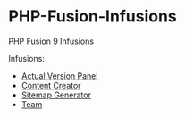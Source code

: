 # PHP-Fusion-Infusions
PHP Fusion 9 Infusions

Infusions:
 - [Actual Version Panel](https://github.com/RobiNN1/PHP-Fusion-Infusions/tree/master/infusions/actual_version_panel)
 - [Content Creator](https://github.com/RobiNN1/PHP-Fusion-Infusions/tree/master/infusions/content_creator)
 - [Sitemap Generator](https://github.com/RobiNN1/PHP-Fusion-Infusions/tree/master/infusions/sitemap_panel)
 - [Team](https://github.com/RobiNN1/PHP-Fusion-Infusions/tree/master/infusions/team)